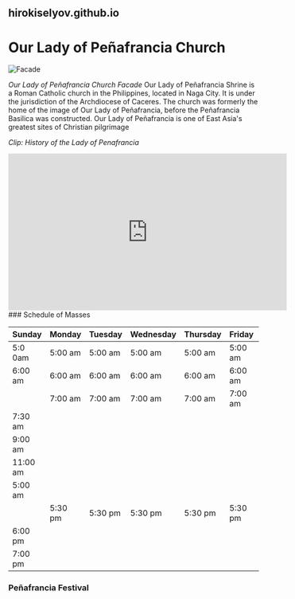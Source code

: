 ## hirokiselyov.github.io

# Our Lady of Peñafrancia Church

![Facade](https://1.bp.blogspot.com/-IdsvMzVwpRI/T84TdDzLGGI/AAAAAAAADqc/QOD44MxBGh8/s1600/IMG_7888.JPG "Church Facade")

*Our Lady of Peñafrancia Church Facade*
Our Lady of Peñafrancia Shrine is a Roman Catholic church in the Philippines, located in Naga City. It is under the jurisdiction of the Archdiocese of Caceres. The church was formerly the home of the image of Our Lady of Peñafrancia, before the Peñafrancia Basilica was constructed. Our Lady of Peñafrancia is one of East Asia's greatest sites of Christian pilgrimage


*Clip: History of the Lady of Penafrancia*
<iframe width="560" height="315" src="https://www.youtube.com/embed/jt7G1x7A1T8?si=zI-En8VABmJV3SLm" title="YouTube video player" frameborder="0" allow="accelerometer; autoplay; clipboard-write; encrypted-media; gyroscope; picture-in-picture; web-share" allowfullscreen></iframe>
### Schedule of Masses

| Sunday | Monday | Tuesday | Wednesday | Thursday | Friday | Saturday |
|--------|--------|---------|-----------|----------|--------|----------|
| 5:0 0am | 5:00 am | 5:00 am | 5:00 am | 5:00 am | 5:00 am | 5:00 am |
| 6:00 am | 6:00 am | 6:00 am | 6:00 am | 6:00 am | 6:00 am | 6:00 am |
| | 7:00 am | 7:00 am | 7:00 am | 7:00 am | 7:00 am | 7:00 am |
| 7:30 am | | | | | | |
| 9:00 am | | | | | | |
| 11:00 am | | | | | | |
| 5:00 am | | | | | | |
| | 5:30 pm | 5:30 pm | 5:30 pm | 5:30 pm | 5:30 pm | 5:30 pm |
| 6:00 pm | | | | | | |
| 7:00 pm | | | | | | |

### Peñafrancia Festival
